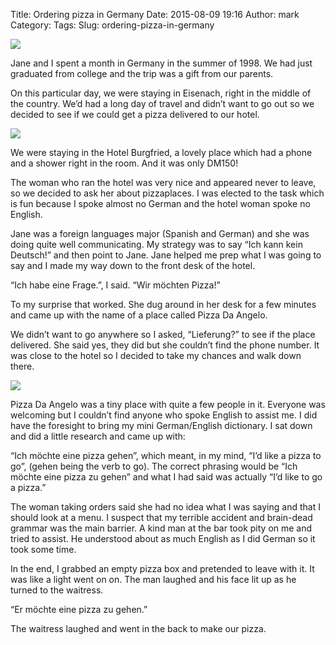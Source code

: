 Title: Ordering pizza in Germany
Date: 2015-08-09 19:16
Author: mark
Category: 
Tags: 
Slug: ordering-pizza-in-germany

<img src="https://cdn-images-1.medium.com/max/2000/1*_J2KSnYfEqMj0GIxwQ7dUQ.jpeg"  />

Jane and I spent a month in Germany in the summer of 1998. We had just graduated from college and the trip was a gift from our parents.

On this particular day, we were staying in Eisenach, right in the middle of the country. We’d had a long day of travel and didn’t want to go out so we decided to see if we could get a pizza delivered to our hotel.

<img src="https://cdn-images-1.medium.com/max/800/1*jqEnkyjl9vzPsoWhaV4vvg.jpeg"  />

We were staying in the Hotel Burgfried, a lovely place which had a phone and a shower right in the room. And it was only DM150!

The woman who ran the hotel was very nice and appeared never to leave, so we decided to ask her about pizzaplaces. I was elected to the task which is fun because I spoke almost no German and the hotel woman spoke no English.

Jane was a foreign languages major (Spanish and German) and she was doing quite well communicating. My strategy was to say “Ich kann kein Deutsch!” and then point to Jane. Jane helped me prep what I was going to say and I made my way down to the front desk of the hotel.

“Ich habe eine Frage.”, I said. “Wir möchten Pizza!”

To my surprise that worked. She dug around in her desk for a few minutes and came up with the name of a place called Pizza Da Angelo.

We didn’t want to go anywhere so I asked, “Lieferung?” to see if the place delivered. She said yes, they did but she couldn’t find the phone number. It was close to the hotel so I decided to take my chances and walk down there.

<img src="https://cdn-images-1.medium.com/max/800/1*tT3SEBA809VA2gT66yg5ag.jpeg"  />

Pizza Da Angelo was a tiny place with quite a few people in it. Everyone was welcoming but I couldn’t find anyone who spoke English to assist me. I did have the foresight to bring my mini German/English dictionary. I sat down and did a little research and came up with:

“Ich möchte eine pizza gehen”, which meant, in my mind, “I’d like a pizza to go”, (gehen being the verb to go). The correct phrasing would be “Ich möchte eine pizza zu gehen” and what I had said was actually “I’d like to go a pizza.”

The woman taking orders said she had no idea what I was saying and that I should look at a menu. I suspect that my terrible accident and brain-dead grammar was the main barrier. A kind man at the bar took pity on me and tried to assist. He understood about as much English as I did German so it took some time.

In the end, I grabbed an empty pizza box and pretended to leave with it. It was like a light went on on. The man laughed and his face lit up as he turned to the waitress.

“Er möchte eine pizza zu gehen.”

The waitress laughed and went in the back to make our pizza.

